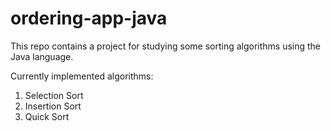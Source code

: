 # ordering-app-java

This repo contains a project for studying some sorting algorithms using the Java language.

Currently implemented algorithms:
1. Selection Sort
2. Insertion Sort
3. Quick Sort
